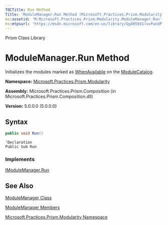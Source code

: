 ```yaml
---
TOCTitle: Run Method
Title: 'ModuleManager.Run Method (Microsoft.Practices.Prism.Modularity)'
ms:assetid: 'M:Microsoft.Practices.Prism.Modularity.ModuleManager.Run'
ms:mtpsurl: 'https://msdn.microsoft.com/en-us/library/Gg405931(v=PandP.50)'
---
```


Prism Class Library

# ModuleManager.Run Method

Initializes the modules marked as [WhenAvailable](https://msdn.microsoft.com/en-us/library/microsoft.practices.prism.modularity.initializationmode(v=pandp.50)) on the [ModuleCatalog](https://msdn.microsoft.com/en-us/library/microsoft.practices.prism.modularity.modulemanager.modulecatalog(v=pandp.50)).

**Namespace:** [Microsoft.Practices.Prism.Modularity](https://msdn.microsoft.com/en-us/library/microsoft.practices.prism.modularity(v=pandp.50))

**Assembly:** Microsoft.Practices.Prism.Composition (in Microsoft.Practices.Prism.Composition.dll)

**Version:** 5.0.0.0 (5.0.0.0)

## Syntax

```C#
public void Run()
```

```VB
'Declaration
Public Sub Run
```

### Implements

[IModuleManager.Run](https://msdn.microsoft.com/en-us/library/microsoft.practices.prism.modularity.imodulemanager.run(v=pandp.50))

## See Also

[ModuleManager Class](https://msdn.microsoft.com/en-us/library/microsoft.practices.prism.modularity.modulemanager(v=pandp.50))

[ModuleManager Members](https://msdn.microsoft.com/en-us/library/microsoft.practices.prism.modularity.modulemanager_members(v=pandp.50))

[Microsoft.Practices.Prism.Modularity Namespace](https://msdn.microsoft.com/en-us/library/microsoft.practices.prism.modularity(v=pandp.50))
